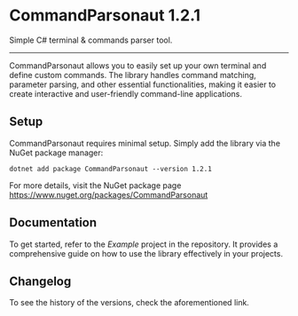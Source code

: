 # CommandParsonaut 1.2.1

Simple C# terminal & commands parser tool.

---

CommandParsonaut allows you to easily set up your own terminal and define custom commands. The library handles command matching, parameter parsing, and other essential functionalities, making it easier to create interactive and user-friendly command-line applications.

## Setup
CommandParsonaut requires minimal setup. Simply add the library via the NuGet package manager:

```
dotnet add package CommandParsonaut --version 1.2.1
```
For more details, visit the NuGet package page https://www.nuget.org/packages/CommandParsonaut

## Documentation
To get started, refer to the *Example* project in the repository. It provides a comprehensive guide on how to use the library effectively in your projects.

## Changelog
To see the history of the versions, check the aforementioned link.
